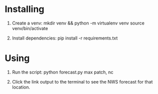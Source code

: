 # Installing

1. Create a venv:
    mkdir venv && python -m virtualenv venv
    source venv/bin/activate
    
2. Install dependencies:
    pip install -r requirements.txt

# Using

1. Run the script:
    python forecast.py max patch, nc

2. Click the link output to the terminal to see the NWS forecast for that location.
